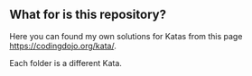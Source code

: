 ## What for is this repository?

Here you can found my own solutions for Katas from this page https://codingdojo.org/kata/.

Each folder is a different Kata.